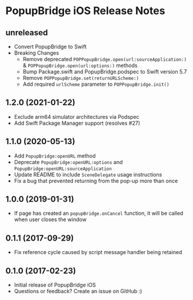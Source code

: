 # PopupBridge iOS Release Notes

## unreleased

* Convert PopupBridge to Swift
* Breaking Changes
  * Remove deprecated `POPPopupBridge.open(url:sourceApplication:)` & `POPPopupBridge.open(url:options:)` methods
  * Bump Package.swift and PopupBridge.podspec to Swift version 5.7
  * Remove `POPPopupBridge.set(returnURLScheme:)`
  * Add required `urlScheme` parameter to `POPPopupBridge.init()`

## 1.2.0 (2021-01-22)

* Exclude arm64 simulator architectures via Podspec
* Add Swift Package Manager support (resolves #27)

## 1.1.0 (2020-05-13)

* Add `PopupBridge:openURL` method
* Deprecate `PopupBridge:openURL:options` and `PopupBridge:openURL:sourceApplication`
* Update README to include `SceneDelegate` usage instructions
* Fix a bug that prevented returning from the pop-up more than once

## 1.0.0 (2019-01-31)

* If page has created an `popupBridge.onCancel` function, it will be called when user closes the window

## 0.1.1 (2017-09-29)

* Fix reference cycle caused by script message handler being retained

## 0.1.0 (2017-02-23)

* Initial release of PopupBridge iOS
* Questions or feedback? Create an issue on GitHub :)
